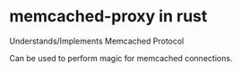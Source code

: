 # memcached-proxy in rust

Understands/Implements Memcached Protocol

Can be used to perform magic for memcached connections.
